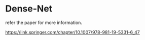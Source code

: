 # Dense-Net
refer the paper for more information. 

https://link.springer.com/chapter/10.1007/978-981-19-5331-6_47
